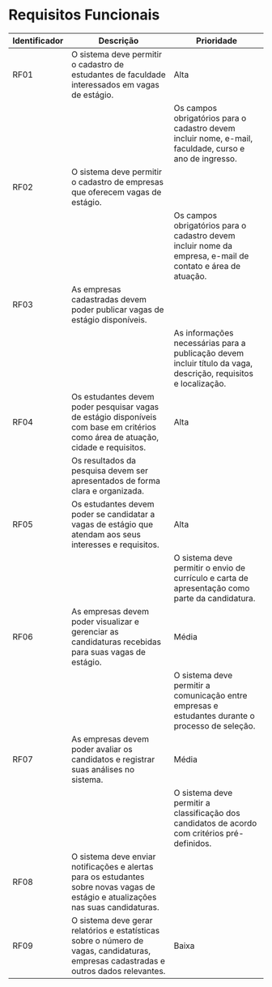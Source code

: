 # Requisitos Funcionais

|Identificador | Descrição                                                                                                                | Prioridade |
|-------|-------------------------------------------------------|--------------------------------------------------------------------------------------------------------------------------|
| RF01 | O sistema deve permitir o cadastro de estudantes de faculdade interessados em vagas de estágio.                        | Alta|
|       |                                                       | Os campos obrigatórios para o cadastro devem incluir nome, e-mail, faculdade, curso e ano de ingresso.                  | Alta|
| RF02 | O sistema deve permitir o cadastro de empresas que oferecem vagas de estágio.                                           |
|       |                                                       | Os campos obrigatórios para o cadastro devem incluir nome da empresa, e-mail de contato e área de atuação.             | Alta|
| RF03 | As empresas cadastradas devem poder publicar vagas de estágio disponíveis.                                              |
|       |                                                       | As informações necessárias para a publicação devem incluir título da vaga, descrição, requisitos e localização.         |
| RF04 | Os estudantes devem poder pesquisar vagas de estágio disponíveis com base em critérios como área de atuação, cidade e requisitos. | Alta|
|       | Os resultados da pesquisa devem ser apresentados de forma clara e organizada.                                          |
| RF05 | Os estudantes devem poder se candidatar a vagas de estágio que atendam aos seus interesses e requisitos.                | Alta 
|       |                                                       | O sistema deve permitir o envio de currículo e carta de apresentação como parte da candidatura.                           |
| RF06 | As empresas devem poder visualizar e gerenciar as candidaturas recebidas para suas vagas de estágio.                     | Média |
|       |                                                       | O sistema deve permitir a comunicação entre empresas e estudantes durante o processo de seleção.                        |
| RF07 | As empresas devem poder avaliar os candidatos e registrar suas análises no sistema.                                      | Média|
|       |                                                       | O sistema deve permitir a classificação dos candidatos de acordo com critérios pré-definidos.                           |
| RF08 | O sistema deve enviar notificações e alertas para os estudantes sobre novas vagas de estágio e atualizações nas suas candidaturas. |
| RF09 | O sistema deve gerar relatórios e estatísticas sobre o número de vagas, candidaturas, empresas cadastradas e outros dados relevantes. | Baixa|


